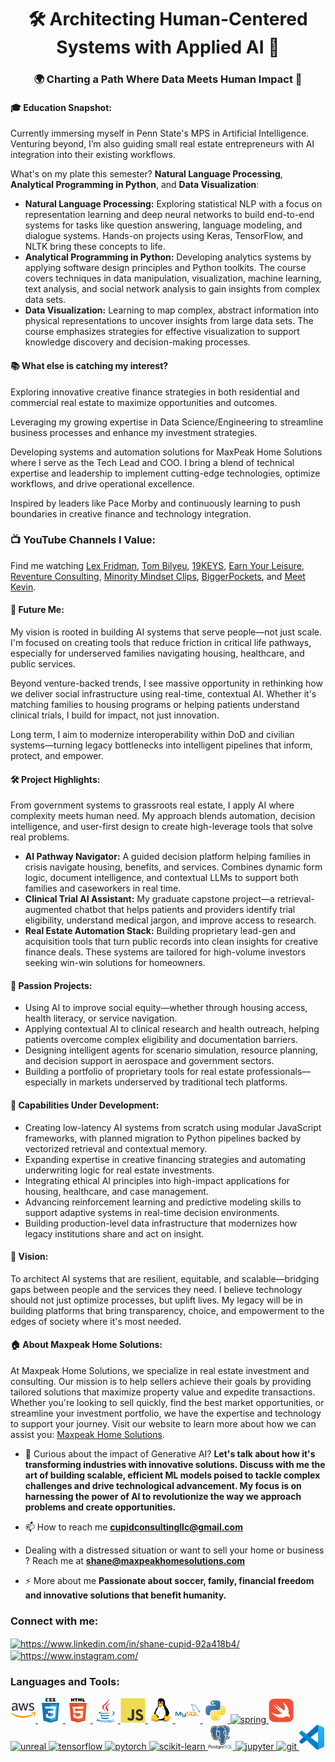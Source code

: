 <h1 align="center">🛠️ Architecting Human-Centered Systems with Applied AI 🤖</h1>
<h3 align="center">🌍 Charting a Path Where Data Meets Human Impact 🚀 </h3>

<h4 align="left">🎓 Education Snapshot:</h4>
<p>Currently immersing myself in Penn State's MPS in Artificial Intelligence. Venturing beyond, I’m also guiding small real estate entrepreneurs with AI integration into their existing workflows.</p>

<p>What's on my plate this semester? <strong>Natural Language Processing</strong>, <strong>Analytical Programming in Python</strong>, and <strong>Data Visualization</strong>:</p>
<ul>
  <li><strong>Natural Language Processing:</strong> Exploring statistical NLP with a focus on representation learning and deep neural networks to build end-to-end systems for tasks like question answering, language modeling, and dialogue systems. Hands-on projects using Keras, TensorFlow, and NLTK bring these concepts to life.</li>
  <li><strong>Analytical Programming in Python:</strong> Developing analytics systems by applying software design principles and Python toolkits. The course covers techniques in data manipulation, visualization, machine learning, text analysis, and social network analysis to gain insights from complex data sets.</li>
  <li><strong>Data Visualization:</strong> Learning to map complex, abstract information into physical representations to uncover insights from large data sets. The course emphasizes strategies for effective visualization to support knowledge discovery and decision-making processes.</li>
</ul>

<h4 align="left">📚 What else is catching my interest? </h4>
<p>Exploring innovative creative finance strategies in both residential and commercial real estate to maximize opportunities and outcomes.</p>
<p>Leveraging my growing expertise in Data Science/Engineering to streamline business processes and enhance my investment strategies.</p>
<p>Developing systems and automation solutions for MaxPeak Home Solutions where I serve as the Tech Lead and COO. I bring a blend of technical expertise and leadership to implement cutting-edge technologies, optimize workflows, and drive operational excellence.</p>
<p>Inspired by leaders like Pace Morby and continuously learning to push boundaries in creative finance and technology integration.</p>

<h3 align="left">📺 YouTube Channels I Value:</h3>
<p>Find me watching <a href="https://www.youtube.com/@lexfridman" target="_blank">Lex Fridman</a>, <a href="https://www.youtube.com/@TomBilyeu" target="_blank">Tom Bilyeu</a>, <a href="https://www.youtube.com/@19KEYS" target="_blank">19KEYS</a>, <a href="https://www.youtube.com/@EarnYourLeisure" target="_blank">Earn Your Leisure</a>, <a href="https://www.youtube.com/@ReventureConsulting" target="_blank">Reventure Consulting</a>, <a href="https://www.youtube.com/@MinorityMindsetClips" target="_blank">Minority Mindset Clips</a>, <a href="https://www.youtube.com/@biggerpockets" target="_blank">BiggerPockets</a>, and <a href="https://www.youtube.com/@MeetKevin" target="_blank">Meet Kevin</a>.</p>

<h4 align="left">🎯 Future Me:</h4>
<p>My vision is rooted in building AI systems that serve people—not just scale. I'm focused on creating tools that reduce friction in critical life pathways, especially for underserved families navigating housing, healthcare, and public services.</p>

<p>Beyond venture-backed trends, I see massive opportunity in rethinking how we deliver social infrastructure using real-time, contextual AI. Whether it's matching families to housing programs or helping patients understand clinical trials, I build for impact, not just innovation.</p>

<p>Long term, I aim to modernize interoperability within DoD and civilian systems—turning legacy bottlenecks into intelligent pipelines that inform, protect, and empower.</p>

<h4 align="left">🛠 Project Highlights:</h4>
<p>From government systems to grassroots real estate, I apply AI where complexity meets human need. My approach blends automation, decision intelligence, and user-first design to create high-leverage tools that solve real problems.</p>

<ul>
  <li><strong>AI Pathway Navigator:</strong> A guided decision platform helping families in crisis navigate housing, benefits, and services. Combines dynamic form logic, document intelligence, and contextual LLMs to support both families and caseworkers in real time.</li>
  <li><strong>Clinical Trial AI Assistant:</strong> My graduate capstone project—a retrieval-augmented chatbot that helps patients and providers identify trial eligibility, understand medical jargon, and improve access to research.</li>
  <li><strong>Real Estate Automation Stack:</strong> Building proprietary lead-gen and acquisition tools that turn public records into clean insights for creative finance deals. These systems are tailored for high-volume investors seeking win-win solutions for homeowners.</li>
</ul>

<h4 align="left">🔭 Passion Projects:</h4>
<ul>
  <li>Using AI to improve social equity—whether through housing access, health literacy, or service navigation.</li>
  <li>Applying contextual AI to clinical research and health outreach, helping patients overcome complex eligibility and documentation barriers.</li>
  <li>Designing intelligent agents for scenario simulation, resource planning, and decision support in aerospace and government sectors.</li>
  <li>Building a portfolio of proprietary tools for real estate professionals—especially in markets underserved by traditional tech platforms.</li>
</ul>

<h4 align="left">🧠 Capabilities Under Development:</h4>
<ul>
  <li>Creating low-latency AI systems from scratch using modular JavaScript frameworks, with planned migration to Python pipelines backed by vectorized retrieval and contextual memory.</li>
  <li>Expanding expertise in creative financing strategies and automating underwriting logic for real estate investments.</li>
  <li>Integrating ethical AI principles into high-impact applications for housing, healthcare, and case management.</li>
  <li>Advancing reinforcement learning and predictive modeling skills to support adaptive systems in real-time decision environments.</li>
  <li>Building production-level data infrastructure that modernizes how legacy institutions share and act on insight.</li>
</ul>

<h4 align="left">👀 Vision:</h4>
<p>To architect AI systems that are resilient, equitable, and scalable—bridging gaps between people and the services they need. I believe technology should not just optimize processes, but uplift lives. My legacy will be in building platforms that bring transparency, choice, and empowerment to the edges of society where it's most needed.</p>

<h4 align="left">🏠 About Maxpeak Home Solutions:</h4>
<p>At Maxpeak Home Solutions, we specialize in real estate investment and consulting. Our mission is to help sellers achieve their goals by providing tailored solutions that maximize property value and expedite transactions. Whether you're looking to sell quickly, find the best market opportunities, or streamline your investment portfolio, we have the expertise and technology to support your journey. Visit our website to learn more about how we can assist you: <a href="https://www.buyer.maxpeakconsulting.com/home785706" target="_blank">Maxpeak Home Solutions</a>.</p>

- 💬 Curious about the impact of Generative AI? **Let's talk about how it's transforming industries with innovative solutions. Discuss with me the art of building scalable, efficient ML models poised to tackle complex challenges and drive technological advancement. My focus is on harnessing the power of AI to revolutionize the way we approach problems and create opportunities.**

- 📫 How to reach me **cupidconsultingllc@gmail.com**
- Dealing with a distressed situation or want to sell your home or business ? Reach me at **shane@maxpeakhomesolutions.com**

- ⚡ More about me **Passionate about soccer, family, financial freedom and innovative solutions that benefit humanity.**

<h3 align="left">Connect with me:</h3>
<p align="left">
<a href="https://linkedin.com/in/https://www.linkedin.com/in/shane-cupid-92a418b4/" target="blank"><img align="center" src="https://raw.githubusercontent.com/rahuldkjain/github-profile-readme-generator/master/src/images/icons/Social/linked-in-alt.svg" alt="https://www.linkedin.com/in/shane-cupid-92a418b4/" height="30" width="40" /></a>
<a href="https://instagram.com/https://www.instagram.com/" target="blank"><img align="center" src="https://raw.githubusercontent.com/rahuldkjain/github-profile-readme-generator/master/src/images/icons/Social/instagram.svg" alt="https://www.instagram.com/" height="30" width="40" /></a>
</p>

<h3 align="left">Languages and Tools:</h3>
<p align="left"> <a href="https://aws.amazon.com" target="_blank" rel="noreferrer"> <img src="https://raw.githubusercontent.com/devicons/devicon/master/icons/amazonwebservices/amazonwebservices-original-wordmark.svg" alt="aws" width="40" height="40"/> </a> <a href="https://www.w3schools.com/css/" target="_blank" rel="noreferrer"> <img src="https://raw.githubusercontent.com/devicons/devicon/master/icons/css3/css3-original-wordmark.svg" alt="css3" width="40" height="40"/> </a> <a href="https://www.w3.org/html/" target="_blank" rel="noreferrer"> <img src="https://raw.githubusercontent.com/devicons/devicon/master/icons/html5/html5-original-wordmark.svg" alt="html5" width="40" height="40"/> </a> <a href="https://www.java.com" target="_blank" rel="noreferrer"> <img src="https://raw.githubusercontent.com/devicons/devicon/master/icons/java/java-original.svg" alt="java" width="40" height="40"/> </a> <a href="https://developer.mozilla.org/en-US/docs/Web/JavaScript" target="_blank" rel="noreferrer"> <img src="https://raw.githubusercontent.com/devicons/devicon/master/icons/javascript/javascript-original.svg" alt="javascript" width="40" height="40"/> </a> <a href="https://www.linux.org/" target="_blank" rel="noreferrer"> <img src="https://raw.githubusercontent.com/devicons/devicon/master/icons/linux/linux-original.svg" alt="linux" width="40" height="40"/> </a> <a href="https://www.mysql.com/" target="_blank" rel="noreferrer"> <img src="https://raw.githubusercontent.com/devicons/devicon/master/icons/mysql/mysql-original-wordmark.svg" alt="mysql" width="40" height="40"/> </a> <a href="https://www.python.org" target="_blank" rel="noreferrer"> <img src="https://raw.githubusercontent.com/devicons/devicon/master/icons/python/python-original.svg" alt="python" width="40" height="40"/> </a> <a href="https://spring.io/" target="_blank" rel="noreferrer"> <img src="https://www.vectorlogo.zone/logos/springio/springio-icon.svg" alt="spring" width="40" height="40"/> </a> <a href="https://developer.apple.com/swift/" target="_blank" rel="noreferrer"> <img src="https://raw.githubusercontent.com/devicons/devicon/master/icons/swift/swift-original.svg" alt="swift" width="40" height="40"/> </a> <a href="https://unrealengine.com/" target="_blank" rel="noreferrer"> <img src="https://raw.githubusercontent.com/kenangundogan/fontisto/036b7eca71aab1bef8e6a0518f7329f13ed62f6b/icons/svg/brand/unreal-engine.svg" alt="unreal" width="40" height="40"/> </a>
<a href="https://www.tensorflow.org/" target="_blank" rel="noreferrer"> <img src="https://www.vectorlogo.zone/logos/tensorflow/tensorflow-icon.svg" alt="tensorflow" width="40" height="40"/> </a>
<a href="https://pytorch.org/" target="_blank" rel="noreferrer"> <img src="https://www.vectorlogo.zone/logos/pytorch/pytorch-icon.svg" alt="pytorch" width="40" height="40"/> </a>
<a href="https://scikit-learn.org/" target="_blank" rel="noreferrer"> <img src="https://upload.wikimedia.org/wikipedia/commons/0/05/Scikit_learn_logo_small.svg" alt="scikit-learn" width="40" height="40"/> </a>
<a href="https://www.postgresql.org/" target="_blank" rel="noreferrer"> <img src="https://raw.githubusercontent.com/devicons/devicon/master/icons/postgresql/postgresql-original-wordmark.svg" alt="postgresql" width="40" height="40"/> </a>
<a href="https://jupyter.org/" target="_blank" rel="noreferrer"> <img src="https://www.vectorlogo.zone/logos/jupyter/jupyter-icon.svg" alt="jupyter" width="40" height="40"/> </a>
<a href="https://git-scm.com/" target="_blank" rel="noreferrer"> <img src="https://www.vectorlogo.zone/logos/git-scm/git-scm-icon.svg" alt="git" width="40" height="40"/> </a>
<a href="https://code.visualstudio.com/" target="_blank" rel="noreferrer"> <img src="https://raw.githubusercontent.com/devicons/devicon/master/icons/vscode/vscode-original.svg" alt="vscode" width="40" height="40"/> </a>
</p>

